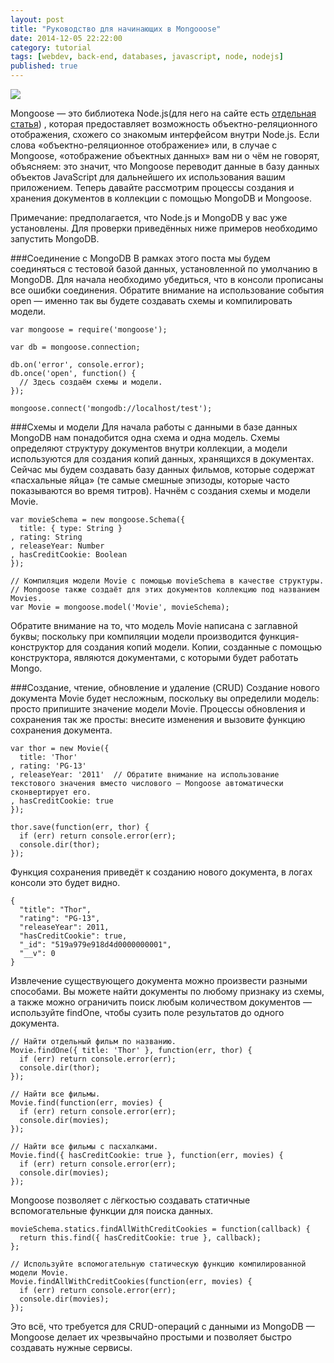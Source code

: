 ```yaml
---
layout: post
title: "Руководство для начинающих в Mongooose"
date: 2014-12-05 22:22:00
category: tutorial
tags: [webdev, back-end, databases, javascript, node, nodejs]
published: true
---
```


<img src="http://theasder.github.io/img/mongo.jpeg" class="img-responsive"><br />

Mongoose — это библиотека Node.js(для него на сайте есть [отдельная статья](http://theasder.github.io/tutorial/2014/05/16/beginners-guide-to-nodejs.html)) , которая предоставляет возможность объектно-реляционного отображения, схожего со знакомым интерфейсом внутри Node.js. Если слова «объектно-реляционное отображение» или, в случае с Mongoose, «отображение объектных данных» вам ни о чём не говорят, объясняем: это значит, что Mongoose переводит данные в базу данных объектов JavaScript для дальнейшего их использования вашим приложением. Теперь давайте рассмотрим процессы создания и хранения документов в коллекции с помощью MongoDB и Mongoose. 

Примечание: предполагается, что Node.js и MongoDB у вас уже установлены. Для проверки приведённых ниже примеров необходимо запустить MongoDB. 

###Соединение с MongoDB
В рамках этого поста мы будем соединяться с тестовой базой данных, установленной по умолчанию в MongoDB. Для начала необходимо убедиться, что в консоли прописаны все ошибки соединения. Обратите внимание на использование события open — именно так вы будете создавать схемы и компилировать модели. 

    var mongoose = require('mongoose');

    var db = mongoose.connection;

    db.on('error', console.error);
    db.once('open', function() {
      // Здесь создаём схемы и модели.
    });

    mongoose.connect('mongodb://localhost/test');

###Схемы и модели
Для начала работы с данными в базе данных MongoDB нам понадобится одна схема и одна модель. Схемы определяют структуру документов внутри коллекции, а модели используются для создания копий данных, хранящихся в документах. Сейчас мы будем создавать базу данных фильмов, которые содержат «пасхальные яйца» (те самые смешные эпизоды, которые часто показываются во время титров). Начнём с создания схемы и модели Movie. 

    var movieSchema = new mongoose.Schema({
      title: { type: String }
    , rating: String
    , releaseYear: Number
    , hasCreditCookie: Boolean
    });

    // Компиляция модели Movie с помощью movieSchema в качестве структуры. 
    // Mongoose также создаёт для этих документов коллекцию под названием Movies.
    var Movie = mongoose.model('Movie', movieSchema);

Обратите внимание на то, что модель Movie написана с заглавной буквы; поскольку при компиляции модели производится функция-конструктор для создания копий модели. Копии, созданные с помощью конструктора, являются документами, с которыми будет работать Mongo. 

###Создание, чтение, обновление и удаление (CRUD)
Создание нового документа Movie будет несложным, поскольку вы определили модель: просто припишите значение модели Movie. Процессы обновления и сохранения так же просты: внесите изменения и вызовите функцию сохранения документа. 

    var thor = new Movie({
      title: 'Thor'
    , rating: 'PG-13'
    , releaseYear: '2011'  // Обратите внимание на использование текстового значения вместо числового — Mongoose автоматически сконвертирует его. 
    , hasCreditCookie: true
    });

    thor.save(function(err, thor) {
      if (err) return console.error(err);
      console.dir(thor);
    });

Функция сохранения приведёт к созданию нового документа, в логах консоли это будет видно. 

    {
      "title": "Thor",
      "rating": "PG-13",
      "releaseYear": 2011,
      "hasCreditCookie": true,
      "_id": "519a979e918d4d0000000001",
      "__v": 0
    }

Извлечение существующего документа можно произвести разными способами. Вы можете найти документы по любому признаку из схемы, а также можно ограничить поиск любым количеством документов — используйте findOne, чтобы сузить поле результатов до одного документа.  

    // Найти отдельный фильм по названию.
    Movie.findOne({ title: 'Thor' }, function(err, thor) {
      if (err) return console.error(err);
      console.dir(thor);
    });

    // Найти все фильмы.
    Movie.find(function(err, movies) {
      if (err) return console.error(err);
      console.dir(movies);
    });

    // Найти все фильмы с пасхалками.
    Movie.find({ hasCreditCookie: true }, function(err, movies) {
      if (err) return console.error(err);
      console.dir(movies);
    });

Mongoose позволяет с лёгкостью создавать статичные вспомогательные функции для поиска данных. 

    movieSchema.statics.findAllWithCreditCookies = function(callback) {
      return this.find({ hasCreditCookie: true }, callback);
    };

    // Используйте вспомогательную статическую функцию компилированной модели Movie. 
    Movie.findAllWithCreditCookies(function(err, movies) {
      if (err) return console.error(err);
      console.dir(movies);
    });

Это всё, что требуется для CRUD-операций с данными из MongoDB — Mongoose делает их чрезвычайно простыми и позволяет быстро создавать нужные сервисы.  